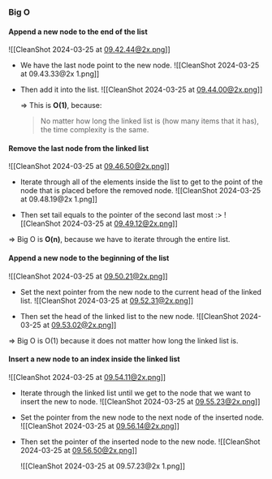 ### Big O

#### Append a new node to the end of the list

![[CleanShot 2024-03-25 at 09.42.44@2x.png]]

- We have the last node point to the new node.
	![[CleanShot 2024-03-25 at 09.43.33@2x 1.png]]

- Then add it into the list.
	![[CleanShot 2024-03-25 at 09.44.00@2x.png]]

	=> This is **O(1)**, because:
	> No matter how long the linked list is (how many items that it has), the time complexity is the same.

#### Remove the last node from the linked list

![[CleanShot 2024-03-25 at 09.46.50@2x.png]]

- Iterate through all of the elements inside the list to get to the point of the node that is placed before the removed node.
	![[CleanShot 2024-03-25 at 09.48.19@2x 1.png]]

- Then set tail equals to the pointer of the second last most :>
	![[CleanShot 2024-03-25 at 09.49.12@2x.png]]

=> Big O is **O(n)**, because we have to iterate through the entire list. 
#### Append a new node to the beginning of the list

![[CleanShot 2024-03-25 at 09.50.21@2x.png]]

- Set the next pointer from the new node to the current head of the linked list.
	![[CleanShot 2024-03-25 at 09.52.31@2x.png]]

- Then set the head of the linked list to the new node.
	![[CleanShot 2024-03-25 at 09.53.02@2x.png]]

=> Big O is O(1) because it does not matter how long the linked list is.
#### Insert a new node to an index inside the linked list

![[CleanShot 2024-03-25 at 09.54.11@2x.png]]

- Iterate through the linked list until we get to the node that we want to insert the new to node.
	![[CleanShot 2024-03-25 at 09.55.23@2x.png]]

- Set the pointer from the new node to the next node of the inserted node.
	![[CleanShot 2024-03-25 at 09.56.14@2x.png]]

- Then set the pointer of the inserted node to the new node.
	![[CleanShot 2024-03-25 at 09.56.50@2x.png]]

	![[CleanShot 2024-03-25 at 09.57.23@2x 1.png]]

